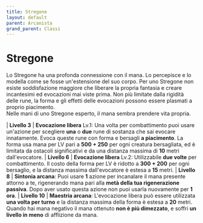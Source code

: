 ```yaml
---
title: Stregone
layout: default
parent: Arcanista
grand_parent: Classi
---
```


# **Stregone**

Lo Stregone ha una profonda connessione con il mana. Lo percepisce e lo modella come se fosse un'estensione del suo corpo. Per uno Stregone non esiste soddisfazione maggiore che liberare la propria fantasia e creare incantesimi ed evocazioni mai viste prima. Non più limitate dalla rigidità delle rune, la forma e gli effetti delle evocazioni possono essere plasmati a proprio piacimento.  
Nelle mani di uno Stregone esperto, il mana sembra prendere vita propria.

| **Livello 3** | **Evocazione libera** Lv.1: Una volta per combattimento puoi usare un'azione per scegliere **una** o **due** rune di sostanza che sai evocare innatamente. Evoca queste rune con forma e bersagli **a piacimento**. La forma usa mana per LV pari a **500 + 250** per ogni creatura bersagliata, ed è limitata da ostacoli significativi e da una distanza massima di **10** metri dall'evocatore.
| **Livello 6** | **Evocazione libera** Lv.2: Utilizzabile **due volte** per combattimento. Il costo della forma per LV è ridotto a **300 + 200** per ogni bersaglio, e la distanza massima dall'evocatore è estesa a **15** metri.
| **Livello 8** | **Sintonia arcana**: Puoi usare **1** azione per incanalare il mana presente attorno a te, rigenerando mana pari alla **metà della tua rigenerazione passiva**. Dopo aver usato questa azione non puoi usarla nuovamente per **1 ora**.
| **Livello 10** | **Maestria arcana**: L'evocazione libera può essere utilizzata **una volta per turno** e la distanza massima della forma è estesa a **20** metri. Quando hai mana negativo il mana ottenuto **non è più dimezzato**, e soffri **un livello in meno** di afflizione da mana.